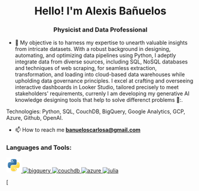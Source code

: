 <h1 align="center">Hello! I'm Alexis Bañuelos</h1>
<h3 align="center">Physicist and Data Professional</h3>

- 🔭 My objective is to harness my expertise to unearth valuable insights from intricate datasets. With a robust background in designing, automating, and optimizing data pipelines using Python, I adeptly integrate data from diverse sources, including SQL, NoSQL databases and techniques of web scraping, for seamless extraction, transformation, and loading into cloud-based data warehouses while upholding data governance principles. I excel at crafting and overseeing interactive dashboards in Looker Studio, tailored precisely to meet stakeholders' requirements, currenly I am developing my generative AI knowledge designing tools that help to solve differenct problems 🤖:.

Technologies: Python, SQL, CouchDB, BigQuery, Google Analytics, GCP, Azure, Github, OpenAI.


- 📫 How to reach me **banueloscarlosa@gmail.com**

<h3 align="left">Languages and Tools:</h3>
<p align="left">
  <a href="https://www.python.org" target="_blank" rel="noreferrer"> <img src="https://raw.githubusercontent.com/devicons/devicon/master/icons/python/python-original.svg" alt="python" width="40" height="40"/> </a>
  <a href="https://cloud.google.com/bigquery?hl=es" target="_blank" rel="noreferrer"> <img src="https://cdn.worldvectorlogo.com/logos/google-bigquery-logo-1.svg" alt="bigquery" width="40" height="40"/> </a>
  <a href="https://cloud.google.com/bigquery?hl=es" target="_blank" rel="noreferrer"> <img src="https://www.logo.wine/a/logo/Apache_CouchDB/Apache_CouchDB-Logo.wine.svg" alt="couchdb" width="40" height="40"/> </a>
  <a href="https://azure.microsoft.com/en-in/" target="_blank" rel="noreferrer"> <img src="https://azurecomcdn.azureedge.net/cvt-d9e2936c5d33a39347dec22866d20dc9fa13c06e112314a34f7b7eb57cee8dbb/svg/azure.svg" alt="azure" width="40" height="40"/> </a>
  <a href="https://julialang.org/" target="_blank" rel="noreferrer"> <img src="https://julialang.org/assets/infra/logo.svg" alt="julia" width="40" height="40"/></a>
 </p>
[
